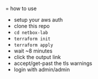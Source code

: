 = how to use
- setup your aws auth
- clone this repo
- `cd netbox-lab`
- `terraform init`
- `terraform apply`
- wait ~8 minutes
- click the output link
- accept/get-past the tls warnings
- login with admin/admin